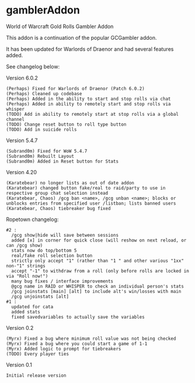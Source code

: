 # gamblerAddon
World of Warcraft Gold Rolls Gambler Addon

This addon is a continuation of the popular GCGambler addon.

It has been updated for Warlords of Draenor and had several features added.

See changelog below:


Version 6.0.2

    (Perhaps) Fixed for Warlords of Draenor (Patch 6.0.2)
    (Perhaps) Cleaned up codebase
    (Perhaps) Added in the ability to start and stop rolls via chat
    (Perhaps) Added in ability to remotely start and stop rolls via whisper
    (TODO) Add in ability to remotely start at stop rolls via a global channel
    (TODO) Change reset button to roll type button
    (TODO) Add in suicide rolls


Version 5.4.7

    (Subrand0m) Fixed for WoW 5.4.7
    (Subrand0m) Rebuilt Layout
    (Subrand0m) Added in Reset button for Stats

Version 4.20

    (Karatebear) no longer lists as out of date addon
    (Karatebear) changed button fake/real to raid/party to use in respective group chat selection instead
    (Karatebear, Chaos) /gcg ban <name>, /gcg unban <name>; blocks or unblocks entries from specified user /listban; lists banned users
    (Karatebear, Chaos) tiebreaker bug fixed

Ropetown changelog:

    #2 :
      /gcg show|hide will save between sessions
      added [x] in corner for quick close (will reshow on next reload, or can /gcg show)
      stats now do top/bottom 5
      real/fake roll selection button
      strictly only accept "1" (rather than "1 " and other various "1xx" non-"1" strings
      accept "-1" to withdraw from a roll (only before rolls are locked in via "Roll now!")
      many bug fixes / interface improvements
      @gcg name in RAID or WHISPER to check an individual person's stats
      /gcg joinstats [main] [alt] to include alt's win/losses with main
      /gcg unjoinstats [alt]
    #1 :
      updated for cata
      added stats
      fixed savedvariables to actually save the variables

Version 0.2

    (Myrx) Fixed a bug where minimum roll value was not being checked
    (Myrx) Fixed a bug where you could start a game of 1-1
    (Myrx) Added logic to prompt for tiebreakers
    (TODO) Every player ties

Version 0.1

    Initial release version
